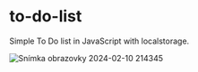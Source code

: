 # to-do-list
Simple To Do list in JavaScript with localstorage.

![Snímka obrazovky 2024-02-10 214345](https://github.com/DejvVole/to-do-list/assets/83863861/dedfc260-f366-4265-984c-27be084b9aa5)
